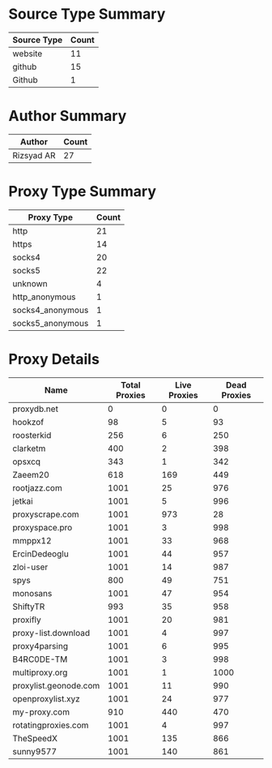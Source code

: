 # Source Type Summary

| Source Type | Count |
|-------------|-------|
| website | 11 |
| github | 15 |
| Github | 1 |


# Author Summary

| Author | Count |
|--------|-------|
| Rizsyad AR | 27 |


# Proxy Type Summary

| Proxy Type | Count |
|------------|-------|
| http | 21 |
| https | 14 |
| socks4 | 20 |
| socks5 | 22 |
| unknown | 4 |
| http_anonymous | 1 |
| socks4_anonymous | 1 |
| socks5_anonymous | 1 |


# Proxy Details

| Name | Total Proxies | Live Proxies | Dead Proxies |
|------|---------------|--------------|---------------|
| proxydb.net | 0 | 0 | 0 |
| hookzof | 98 | 5 | 93 |
| roosterkid | 256 | 6 | 250 |
| clarketm | 400 | 2 | 398 |
| opsxcq | 343 | 1 | 342 |
| Zaeem20 | 618 | 169 | 449 |
| rootjazz.com | 1001 | 25 | 976 |
| jetkai | 1001 | 5 | 996 |
| proxyscrape.com | 1001 | 973 | 28 |
| proxyspace.pro | 1001 | 3 | 998 |
| mmppx12 | 1001 | 33 | 968 |
| ErcinDedeoglu | 1001 | 44 | 957 |
| zloi-user | 1001 | 14 | 987 |
| spys | 800 | 49 | 751 |
| monosans | 1001 | 47 | 954 |
| ShiftyTR | 993 | 35 | 958 |
| proxifly | 1001 | 20 | 981 |
| proxy-list.download | 1001 | 4 | 997 |
| proxy4parsing | 1001 | 6 | 995 |
| B4RC0DE-TM | 1001 | 3 | 998 |
| multiproxy.org | 1001 | 1 | 1000 |
| proxylist.geonode.com | 1001 | 11 | 990 |
| openproxylist.xyz | 1001 | 24 | 977 |
| my-proxy.com | 910 | 440 | 470 |
| rotatingproxies.com | 1001 | 4 | 997 |
| TheSpeedX | 1001 | 135 | 866 |
| sunny9577 | 1001 | 140 | 861 |
